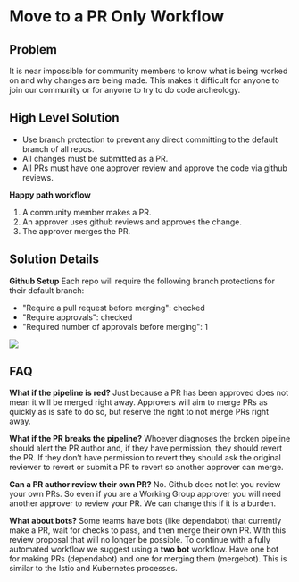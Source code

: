 # Move to a PR Only Workflow

## Problem
It is near impossible for community members to know what is being worked on and
why changes are being made. This makes it difficult for anyone to join our
community or for anyone to try to do code archeology.

## High Level Solution
* Use branch protection to prevent any direct committing to the default branch of all repos.
* All changes must be submitted as a PR.
* All PRs must have one approver review and approve the code via github reviews.

**Happy path workflow**
1. A community member makes a PR.
1. An approver uses github reviews and approves the change.
1. The approver merges the PR.

## Solution Details

**Github Setup**
Each repo will require the following branch protections for their default branch:
* "Require a pull request before merging": checked
* "Require approvals": checked
* "Required number of approvals before merging": 1

<img src="https://i.ibb.co/qnNvkT7/Screen-Shot-2021-11-09-at-7-47-29-AM.png">

## FAQ

**What if the pipeline is red?**
Just because a PR has been approved does not mean it will be merged right away.
Approvers will aim to merge PRs as quickly as is safe to do so, but reserve the
right to not merge PRs right away.

**What if the PR breaks the pipeline?**
Whoever diagnoses the broken pipeline should alert the PR author and, if they
have permission, they should revert the PR. If they don’t have permission to
revert they should ask the original reviewer to revert or submit a PR to revert
so another approver can merge.

**Can a PR author review their own PR?**
No. Github does not let you review your own PRs. So even if you are a Working
Group approver you will need another approver to review your PR. We can change
this if it is a burden.

**What about bots?**
Some teams have bots (like dependabot) that currently make a PR, wait for checks to pass, and then merge their own PR. With this review proposal that will no longer be possible. To continue with a fully automated workflow we suggest using a **two bot** workflow. Have one bot for making PRs (dependabot) and one for merging them (mergebot). This is similar to the Istio and Kubernetes processes. 


